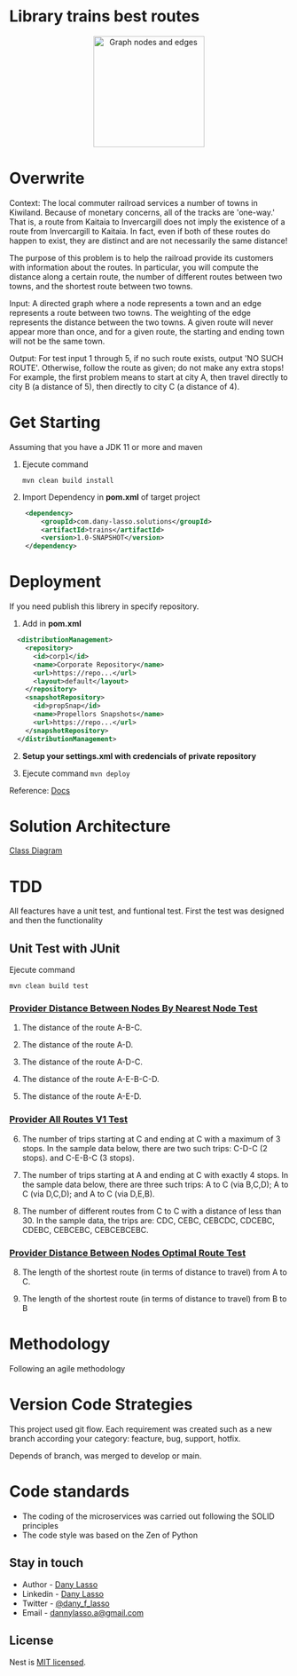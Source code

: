# Library trains best routes

<p align="center">
  <img src="https://nestjs.com/img/logo-small.svg" width="200" alt="Graph nodes and edges" />
</p>

# Overwrite
Context:  The local commuter railroad services a number of towns in Kiwiland.  Because of monetary concerns, all of the tracks are 'one-way.'  That is, a route from Kaitaia to Invercargill does not imply the existence of a route from Invercargill to Kaitaia.  In fact, even if both of these routes do happen to exist, they are distinct and are not necessarily the same distance!

The purpose of this problem is to help the railroad provide its customers with information about the routes.  In particular, you will compute the distance along a certain route, the number of different routes between two towns, and the shortest route between two towns.

Input:  A directed graph where a node represents a town and an edge represents a route between two towns.  The weighting of the edge represents the distance between the two towns.  A given route will never appear more than once, and for a given route, the starting and ending town will not be the same town.

Output: For test input 1 through 5, if no such route exists, output 'NO SUCH ROUTE'.  Otherwise, follow the route as given; do not make any extra stops!  For example, the first problem means to start at city A, then travel directly to city B (a distance of 5), then directly to city C (a distance of 4).


# Get Starting

Assuming that you have a JDK 11 or more and maven
1. Ejecute command

    ```mvn clean build install```

2. Import Dependency in **pom.xml** of target project
```xml
    <dependency>
 		<groupId>com.dany-lasso.solutions</groupId>
 		<artifactId>trains</artifactId>
 		<version>1.0-SNAPSHOT</version>
 	</dependency>
```

# Deployment 
If you need publish this librery in specify repository.

1. Add in **pom.xml**
```xml
  <distributionManagement>
    <repository>
      <id>corp1</id>
      <name>Corporate Repository</name>
      <url>https://repo...</url>
      <layout>default</layout>
    </repository>
    <snapshotRepository>
      <id>propSnap</id>
      <name>Propellors Snapshots</name>
      <url>https://repo...</url>
    </snapshotRepository>
  </distributionManagement>
```

2. **Setup your settings.xml with credencials of private repository**

3. Ejecute command
```mvn deploy```

Reference: [Docs](https://maven.apache.org/pom.html#repository)

# Solution Architecture
[Class Diagram]()

# TDD
All feactures have a unit test, and funtional test. First the test was designed and then the functionality


##  Unit Test with JUnit
Ejecute command

```mvn clean build test```

### [Provider Distance Between Nodes By Nearest Node Test]()
1. The distance of the route A-B-C.

2. The distance of the route A-D.

3. The distance of the route A-D-C.

4. The distance of the route A-E-B-C-D.

5. The distance of the route A-E-D.

### [Provider All Routes V1 Test]()
6. The number of trips starting at C and ending at C with a maximum of 3 stops.  In the sample data below, there are two such trips: C-D-C (2 stops). and C-E-B-C (3 stops).

7. The number of trips starting at A and ending at C with exactly 4 stops.  In the sample data below, there are three such trips: A to C (via B,C,D); A to C (via D,C,D); and A to C (via D,E,B).

10. The number of different routes from C to C with a distance of less than 30.  In the sample data, the trips are: CDC, CEBC, CEBCDC, CDCEBC, CDEBC, CEBCEBC, CEBCEBCEBC.

### [Provider Distance Between Nodes Optimal Route Test]()
8. The length of the shortest route (in terms of distance to travel) from A to C.

9. The length of the shortest route (in terms of distance to travel) from B to B

# Methodology

Following an agile methodology

# Version Code Strategies
This project used git flow. Each requirement was created such as a new branch according your category: feacture, bug, support, hotfix.

Depends of branch, was merged to develop or main.

#  Code standards
- The coding of the microservices was carried out following the SOLID principles
- The code style was based on the Zen of Python

## Stay in touch

- Author - [Dany Lasso](https://dflasso.github.io/)
- Linkedin - [Dany Lasso](https://www.linkedin.com/in/dany-lasso-10683b124/)
- Twitter - [@dany_f_lasso](https://twitter.com/dany_f_lasso)
- Email - [dannylasso.a@gmail.com](mailto:dannylasso.a@gmail.com)

## License

Nest is [MIT licensed](LICENSE).